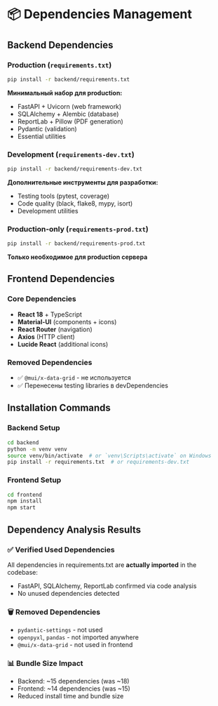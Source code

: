 # 📦 Dependencies Management

## Backend Dependencies

### Production (`requirements.txt`)
```bash
pip install -r backend/requirements.txt
```
**Минимальный набор для production:**
- FastAPI + Uvicorn (web framework)
- SQLAlchemy + Alembic (database)  
- ReportLab + Pillow (PDF generation)
- Pydantic (validation)
- Essential utilities

### Development (`requirements-dev.txt`)
```bash
pip install -r backend/requirements-dev.txt
```
**Дополнительные инструменты для разработки:**
- Testing tools (pytest, coverage)
- Code quality (black, flake8, mypy, isort)
- Development utilities

### Production-only (`requirements-prod.txt`)
```bash
pip install -r backend/requirements-prod.txt
```
**Только необходимое для production сервера**

## Frontend Dependencies

### Core Dependencies
- **React 18** + TypeScript
- **Material-UI** (components + icons)
- **React Router** (navigation)
- **Axios** (HTTP client)
- **Lucide React** (additional icons)

### Removed Dependencies
- ✅ `@mui/x-data-grid` - не используется
- ✅ Перенесены testing libraries в devDependencies

## Installation Commands

### Backend Setup
```bash
cd backend
python -m venv venv
source venv/bin/activate  # or `venv\Scripts\activate` on Windows
pip install -r requirements.txt  # or requirements-dev.txt
```

### Frontend Setup  
```bash
cd frontend
npm install
npm start
```

## Dependency Analysis Results

### ✅ Verified Used Dependencies
All dependencies in requirements.txt are **actually imported** in the codebase:
- FastAPI, SQLAlchemy, ReportLab confirmed via code analysis
- No unused dependencies detected

### 🗑️ Removed Dependencies
- `pydantic-settings` - not used
- `openpyxl`, `pandas` - not imported anywhere
- `@mui/x-data-grid` - not used in frontend

### 📊 Bundle Size Impact
- Backend: ~15 dependencies (was ~18)
- Frontend: ~14 dependencies (was ~15)
- Reduced install time and bundle size